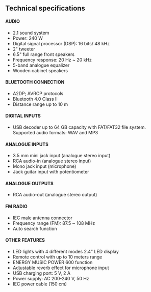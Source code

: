 
## Technical specifications

#### AUDIO
- 2.1 sound system
- Power: 240 W 
- Digital signal processor (DSP): 16 bits/ 48 kHz
- 2" tweeter
- 6.5" full range front speakers
- Frequency response: 20 Hz ~ 20 kHz
- 5-band analogue equalizer
- Wooden cabinet speakers

#### BLUETOOTH CONNECTION
- A2DP; AVRCP protocols
- Bluetooth 4.0 Class II
- Distance range up to 10 m

#### DIGITAL INPUTS
- USB decoder up to 64 GB capacity with FAT/FAT32 file system. Supported audio formats: WAV and MP3

#### ANALOGUE INPUTS
- 3.5 mm mini jack input (analogue stereo input)
- RCA audio-in (analogue stereo input) 
- Mono jack input (microphone) 
- Jack guitar input with potentiometer

#### ANALOGUE OUTPUTS
- RCA audio-out (analogue stereo output)

#### FM RADIO
- IEC male antenna connector
- Frequency range (FM): 87.5 ~ 108 MHz
- Auto search function

#### OTHER FEATURES
- LED lights with 4 different modes
 2.4" LED display
- Remote control with up to 10 meters range
- ENERGY MUSIC POWER 600 function
- Adjustable reverb effect for microphone input 
- USB charging port: 5 V, 2 A
- Power supply: AC 200-240 V, 50 Hz
- IEC power cable (150 cm)

